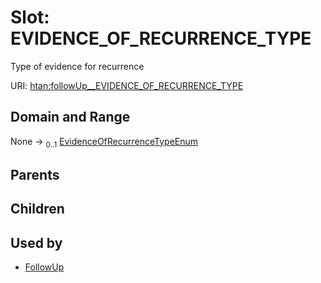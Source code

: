 
# Slot: EVIDENCE_OF_RECURRENCE_TYPE

Type of evidence for recurrence

URI: [htan:followUp__EVIDENCE_OF_RECURRENCE_TYPE](https://w3id.org/htan/followUp__EVIDENCE_OF_RECURRENCE_TYPE)


## Domain and Range

None &#8594;  <sub>0..1</sub> [EvidenceOfRecurrenceTypeEnum](EvidenceOfRecurrenceTypeEnum.md)

## Parents


## Children


## Used by

 * [FollowUp](FollowUp.md)
